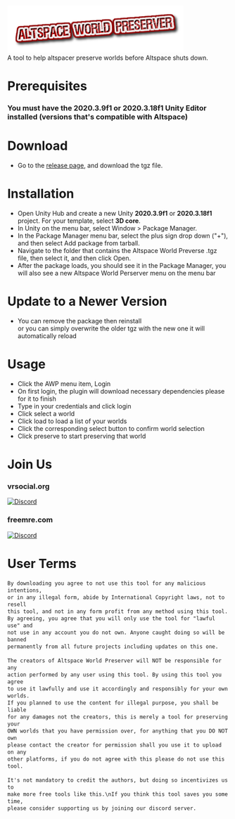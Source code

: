 ![](awp.png)  
A tool to help altspacer preserve worlds before Altspace shuts down.  
# Prerequisites
### **You must have the 2020.3.9f1 or 2020.3.18f1 Unity Editor installed (versions that's compatible with Altspace)**
# Download
- Go to the [release page](https://github.com/The-Free-MRE-Foundation/awp/releases), and download the tgz file.
# Installation
- Open Unity Hub and create a new Unity **2020.3.9f1** or **2020.3.18f1** project. For your template, select **3D core**.
- In Unity on the menu bar, select Window > Package Manager.
- In the Package Manager menu bar, select the plus sign drop down ("+"), and then select Add package from tarball.
- Navigate to the folder that contains the Altspace World Preverse .tgz file, then select it, and then click Open.
- After the package loads, you should see it in the Package Manager, you will also see a new Altspace World Perserver menu on the menu bar
# Update to a Newer Version
- You can remove the package then reinstall  
or you can simply overwrite the older tgz with the new one it will automatically reload
# Usage
- Click the AWP menu item, Login
- On first login, the plugin will download necessary dependencies please for it to finish
- Type in your credentials and click login
- Click select a world
- Click load to load a list of your worlds
- Click the corresponding select button to confirm world selection
- Click preserve to start preserving that world
# Join Us
### vrsocial.org  
[![Discord](https://img.shields.io/badge/Discord-%23CC2222.svg?style=for-the-badge&logo=discord&logoColor=white)](https://discord.gg/7DPWRYNWuC)
### freemre.com
[![Discord](https://img.shields.io/badge/Discord-%230078D7.svg?style=for-the-badge&logo=discord&logoColor=white)](https://discord.gg/yStWGYcgKJ)

# User Terms
```
By downloading you agree to not use this tool for any malicious intentions,
or in any illegal form, abide by International Copyright laws, not to resell
this tool, and not in any form profit from any method using this tool.
By agreeing, you agree that you will only use the tool for "lawful use" and
not use in any account you do not own. Anyone caught doing so will be banned
permanently from all future projects including updates on this one.

The creators of Altspace World Preserver will NOT be responsible for any
action performed by any user using this tool. By using this tool you agree
to use it lawfully and use it accordingly and responsibly for your own worlds.
If you planned to use the content for illegal purpose, you shall be liable
for any damages not the creators, this is merely a tool for preserving your
OWN worlds that you have permission over, for anything that you DO NOT own
please contact the creator for permission shall you use it to upload on any
other platforms, if you do not agree with this please do not use this tool.

It's not mandatory to credit the authors, but doing so incentivizes us to
make more free tools like this.\nIf you think this tool saves you some time,
please consider supporting us by joining our discord server.
```
